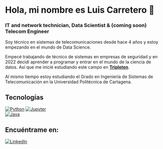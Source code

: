 # Hola, mi nombre es Luis Carretero 👋
### IT and network technician, Data Scientist & (coming soon) Telecom Engineer 

Soy técnico en sistemas de telecomunicaciones desde hace 4 años y estoy empezando en el mundo de Data Science.

Empecé trabajando de técnico de sistemas en empresas de seguridad y en 2022 decidí aprender a programar y entrar en el mundo de la ciencia de datos. Así que me inicié estudiando este campo en [**Tripleten**](https://tripleten.com).

Al mismo tiempo estoy estudiando el Grado en Ingeniería de Sistemas de Telecomunicación en la Universidad Politécnica de Cartagena.

## Tecnologías
[![Python](https://img.shields.io/badge/Python-yellow?style=for-the-badge&logo=python&logoColor=white&labelColor=101010)]()
[![Jupyter](https://img.shields.io/badge/Jupyter_Notebook-F37626?style=for-the-badge&logo=jupyter&logoColor=white&labelColor=101010)]()
</br>
[![Java](https://img.shields.io/badge/Java-007396?style=for-the-badge&logo=java&logoColor=white&labelColor=101010)]()

## Encuéntrame en:
[![LinkedIn](https://img.shields.io/badge/LinkedIn-Luis_Carretero-0077B5?style=for-the-badge&logo=linkedin&logoColor=white&labelColor=101010)](https://www.linkedin.com/in/luis-carretero-lópez)
